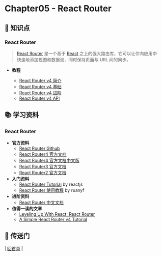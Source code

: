 # Chapter05 - React Router

## :memo: 知识点

### React Router

> [React Router](https://github.com/ReactTraining/react-router) 是一个基于 [React](http://facebook.github.io/react/) 之上的强大路由库，它可以让你向应用中快速地添加视图和数据流，同时保持页面与 URL 间的同步。
>

- **教程**

  * [React Router v4 简介](https://github.com/dunwu/react-step-by-step/tree/master/docs/chapter05/react-router-v4/react-router-introduction.md)
  * [React Router v4 基础](https://github.com/dunwu/react-step-by-step/tree/master/docs/chapter05/react-router-v4/react-router-basic.md)
  * [React Router v4 进阶](https://github.com/dunwu/react-step-by-step/tree/master/docs/chapter05/react-router-v4/react-router-advanced.md)
  * [React Router v4 API](https://github.com/dunwu/react-step-by-step/tree/master/docs/chapter05/react-router-v4/react-router-api.md)

## :books: 学习资料

### React Router

- **官方资料**
  - [React Router Github](https://github.com/ReactTraining/react-router)
  - [React Router4 官方文档](https://reacttraining.com/react-router/)
  - [React Router4 官方文档中文版](https://reacttraining.cn)
  - [React Router3 官方文档](https://github.com/ReactTraining/react-router/tree/v3/docs)
  - [React Router2 官方文档](https://github.com/ReactTraining/react-router/tree/v2.8.1/docs)
- **入门资料**
  - [React Router Tutorial](https://github.com/reactjs/react-router-tutorial) by reactjs
  - [React Router 使用教程](http://www.ruanyifeng.com/blog/2016/05/react_router.html) by ruanyf
- **进阶资料**
  - [React Router 中文文档](http://react-guide.github.io/react-router-cn/index.html)
- **值得一读的文章**
  - [Leveling Up With React: React Router](https://css-tricks.com/learning-react-router/)
  - [A Simple React Router v4 Tutorial](https://medium.com/@pshrmn/a-simple-react-router-v4-tutorial-7f23ff27adf)

## :door: 传送门

| [回首頁](https://github.com/dunwu/react-step-by-step/tree/master/docs) |
